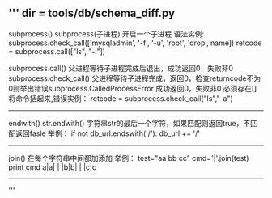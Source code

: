 '''
dir = tools/db/schema_diff.py
------------------------------------------------------------------------------
subprocess()
subprocess(子进程)  开启一个子进程
语法实例:
subprocess.check_call(['mysqladmin', '-f', '-u', 'root', 'drop', name])
retcode = subprocess.call(["ls", "-l"])

subprocess.call()
父进程等待子进程完成后退出，成功返回0，失败非0
subprocess.check_call()
父进程等待子进程完成，返回0，检查returncode不为0则举出错误subprocess.CalledProcessError
成功返回0，失败非0
必须存在[]将命令括起来,错误实例：
retcode = subprocess.check_call("ls","-a")

---------------------------------------------------------------------------
endwith()
str.endwith() 字符串str的最后一个字符，如果匹配则返回true，不匹配返回fasle
举例：
if not db_url.endswith('/'):
        db_url += '/'

--------------------------------------------------------------------------
join() 在每个字符串中间都加添加
举例：
test="aa  bb  cc"
cmd='|'.join(test)
print cmd
a|a| | |b|b| | |c|c

--------------------------------------------------------------------------
'''
